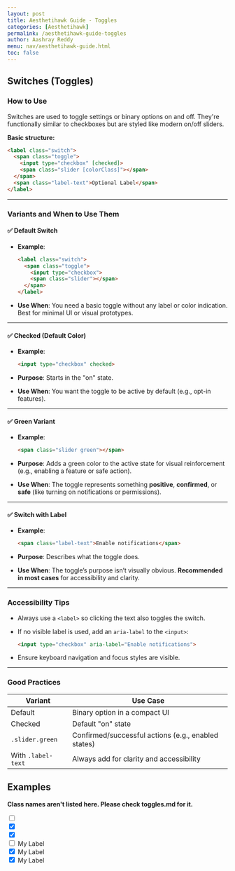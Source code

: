 ```yaml
---
layout: post
title: Aesthetihawk Guide - Toggles
categories: [Aesthetihawk]
permalink: /aesthetihawk-guide-toggles
author: Aashray Reddy
menu: nav/aesthetihawk-guide.html
toc: false
---
```


## Switches (Toggles)

### How to Use

Switches are used to toggle settings or binary options on and off. They're functionally similar to checkboxes but are styled like modern on/off sliders.

**Basic structure:**

```html
<label class="switch">
  <span class="toggle">
    <input type="checkbox" [checked]>
    <span class="slider [colorClass]"></span>
  </span>
  <span class="label-text">Optional Label</span>
</label>
```

---

### Variants and When to Use Them

#### ✅ Default Switch

- **Example**:

  ```html
  <label class="switch">
    <span class="toggle">
      <input type="checkbox">
      <span class="slider"></span>
    </span>
  </label>
  ```

- **Use When**: You need a basic toggle without any label or color indication. Best for minimal UI or visual prototypes.

---

#### ✅ Checked (Default Color)

- **Example**:

  ```html
  <input type="checkbox" checked>
  ```

- **Purpose**: Starts in the "on" state.
- **Use When**: You want the toggle to be active by default (e.g., opt-in features).

---

#### ✅ Green Variant

- **Example**:

  ```html
  <span class="slider green"></span>
  ```

- **Purpose**: Adds a green color to the active state for visual reinforcement (e.g., enabling a feature or safe action).
- **Use When**: The toggle represents something **positive**, **confirmed**, or **safe** (like turning on notifications or permissions).

---

#### ✅ Switch with Label

- **Example**:

  ```html
  <span class="label-text">Enable notifications</span>
  ```

- **Purpose**: Describes what the toggle does.
- **Use When**: The toggle’s purpose isn’t visually obvious. **Recommended in most cases** for accessibility and clarity.

---

### Accessibility Tips

- Always use a `<label>` so clicking the text also toggles the switch.
- If no visible label is used, add an `aria-label` to the `<input>`:

  ```html
  <input type="checkbox" aria-label="Enable notifications">
  ```

- Ensure keyboard navigation and focus styles are visible.

---

### Good Practices

| Variant                      | Use Case                                    |
|-----------------------------|---------------------------------------------|
| Default                     | Binary option in a compact UI               |
| Checked                     | Default "on" state                          |
| `.slider.green`             | Confirmed/successful actions (e.g., enabled states) |
| With `.label-text`          | Always add for clarity and accessibility    |

## Examples

**Class names aren't listed here. Please check toggles.md for it.**

<label class="switch">
  <span class="toggle">
    <input type="checkbox">
    <span class="slider"></span>
  </span>
</label>

<br>

<label class="switch">
  <span class="toggle">
    <input type="checkbox" checked>
    <span class="slider"></span>
  </span>
</label>

<br>

<label class="switch">
  <span class="toggle">
    <input type="checkbox" checked>
    <span class="slider green"></span>
  </span>
</label>

<br>

<label class="switch">
  <span class="toggle">
    <input type="checkbox">
    <span class="slider"></span>
  </span>
  <span class="label-text">My Label</span>
</label>

<br>

<label class="switch">
  <span class="toggle">
    <input type="checkbox" checked>
    <span class="slider"></span>
  </span>
  <span class="label-text">My Label</span>
</label>

<br>

<label class="switch">
  <span class="toggle">
    <input type="checkbox" checked>
    <span class="slider green"></span>
  </span>
  <span class="label-text">My Label</span>
</label>
